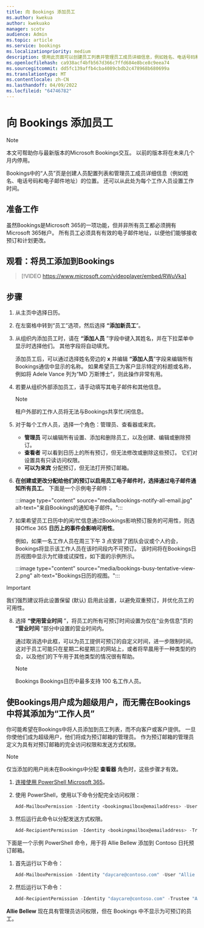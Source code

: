 ```yaml
---
title: 向 Bookings 添加员工
ms.author: kwekua
author: kwekuako
manager: scotv
audience: Admin
ms.topic: article
ms.service: bookings
ms.localizationpriority: medium
description: 使用此页面可以创建员工列表并管理员工成员详细信息，例如姓名、电话号码和电子邮件地址。
ms.openlocfilehash: ca938acf4bfb567d366c7ffd684e8bce8c9eea74
ms.sourcegitcommit: dd5fc139affb4cba4089cbdb2c478968b680699a
ms.translationtype: MT
ms.contentlocale: zh-CN
ms.lasthandoff: 04/09/2022
ms.locfileid: "64746782"
---
```

# <a name="add-staff-to-bookings"></a>向 Bookings 添加员工

> [!NOTE]
> 本文可帮助你与最新版本的Microsoft Bookings交互。 以前的版本将在未来几个月内停用。

Bookings中的“人员”页是创建人员配置列表和管理员工成员详细信息（例如姓名、电话号码和电子邮件地址）的位置。 还可以从此处为每个工作人员设置工作时间。

## <a name="before-you-begin"></a>准备工作

虽然Bookings是Microsoft 365的一项功能，但并非所有员工都必须拥有Microsoft 365帐户。 所有员工必须具有有效的电子邮件地址，以便他们能够接收预订和计划更改。

## <a name="watch-add-your-staff-to-bookings"></a>观看：将员工添加到Bookings

> [!VIDEO https://www.microsoft.com/videoplayer/embed/RWuVka]

## <a name="steps"></a>步骤

1. 从主页中选择日历。 

2. 在左窗格中转到“员工”选项，然后选择 **“添加新员工**”。

3. 从组织内添加员工时，请在 **“添加人员** ”字段中键入其姓名，并在下拉菜单中显示时选择他们。 其他字段将自动填充。

    添加员工后，可以通过选择姓名旁边的 **x** 并编辑 **“添加人员**”字段来编辑所有Bookings通信中显示的名称。 如果希望员工为客户显示特定的标题或名称，例如将 Adele Vance 列为“MD 万斯博士”，则此操作非常有用。

4. 若要从组织外部添加员工，请手动填写其电子邮件和其他信息。

    > [!NOTE]
    > 租户外部的工作人员将无法与Bookings共享忙/闲信息。

5. 对于每个工作人员，选择一个角色：管理员、查看器或来宾。
    - **管理员** 可以编辑所有设置、添加和删除员工，以及创建、编辑或删除预订。
    - **查看者** 可以看到日历上的所有预订，但无法修改或删除这些预订。 它们对设置具有只读访问权限。
    - **可以为来宾** 分配预订，但无法打开预订邮箱。

6. **在创建或更改分配给他们的预订以启用员工电子邮件时，选择通过电子邮件通知所有员工**。 下面是一个示例电子邮件：

    :::image type="content" source="media/bookings-notify-all-email.jpg" alt-text="来自Bookings的通知电子邮件。":::

7. 如果希望员工日历中的闲/忙信息通过Bookings影响预订服务的可用性，则选择Office 365 **日历上的事件会影响可用性**。

    例如，如果一名工作人员在周三下午 3 点安排了团队会议或个人约会，Bookings将显示该工作人员在该时间段内不可预订。 该时间将在Bookings日历视图中显示为忙碌或试探性，如下面的示例所示。

    :::image type="content" source="media/bookings-busy-tentative-view-2.png" alt-text="Bookings日历的视图。":::

> [!IMPORTANT]
> 我们强烈建议将此设置保留 (默认) 启用此设置，以避免双重预订，并优化员工的可用性。

8. 选择 **“使用营业时间** ”，将员工的所有可预订时间设置为仅在“业务信息”页的 **“营业时间** ”部分中设置的营业时间内。

    通过取消选中此框，可以为员工提供可预订的自定义时间，进一步限制时间。 这对于员工可能只在星期二和星期三的网站上，或者将早晨用于一种类型的约会，以及他们的下午用于其他类型的情况很有帮助。

    > [!NOTE]
    > Bookings Bookings日历中最多支持 100 名工作人员。

## <a name="make-a-bookings-user-a-super-user-without-adding-them-as-staff-in-bookings"></a>使Bookings用户成为超级用户，而无需在Bookings中将其添加为“工作人员”

你可能希望在Bookings中将人员添加到员工列表，而不向客户或客户提供。 一旦你使他们成为超级用户，他们将成为预订邮箱的管理员。 作为预订邮箱的管理员定义为具有对预订邮箱的完全访问权限和发送方式权限。

> [!NOTE]
> 仅当添加的用户尚未在Bookings中分配 **查看器** 角色时，这些步骤才有效。

1. [连接使用 PowerShell Microsoft 365](/office365/enterprise/powershell/connect-to-office-365-powershell#connect-with-the-microsoft-azure-active-directory-module-for-windows-powershell)。

2. 使用 PowerShell，使用以下命令分配完全访问权限：

    ```powershell
    Add-MailboxPermission -Identity <bookingmailbox@emailaddress> -User <adminusers@emailaddress> -AccessRights FullAccess -Deny:$false
    ```

3. 然后运行此命令以分配发送方式权限。

    ```powershell
    Add-RecipientPermission -Identity <bookingmailbox@emailaddress> -Trustee <adminusers@emailaddress> -AccessRights SendAs -Confirm:$false
    ```

下面是一个示例 PowerShell 命令，用于将 Allie Bellew 添加到 Contoso 日托预订邮箱。

1. 首先运行以下命令：

    ```powershell
    Add-MailboxPermission -Identity "daycare@contoso.com" -User "Allie Bellew" -AccessRights FullAccess -InheritanceType All
    ```

2. 然后运行以下命令：

    ```powershell
    Add-RecipientPermission -Identity "daycare@contoso.com" -Trustee "Allie Bellew" -AccessRights SendAs -Confirm:$false
    ```

**Allie Bellew** 现在具有管理员访问权限，但在 Bookings 中不显示为可预订的员工。
